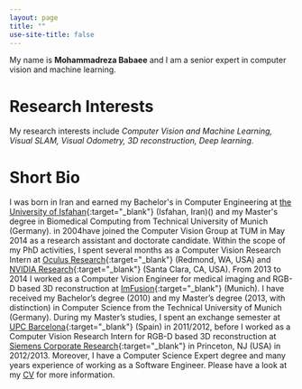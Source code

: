 ```yaml
---
layout: page
title: ""
use-site-title: false
---
```


My name is **Mohammadreza Babaee** and I am a senior expert in computer vision and machine learning.

# Research Interests
My research interests include *Computer Vision and Machine Learning, Visual SLAM, Visual Odometry, 3D reconstruction, Deep learning*. 

# Short Bio
I was born in Iran and earned my Bachelor's in Computer Engineering at [the University of Isfahan](https://www.ui.ac.ir/){:target="_blank"} (Isfahan, Iran)() and my Master's degree in Biomedical Computing from Technical University of Munich (Germany). in 2004have joined the Computer Vision Group at TUM in May 2014 as a research assistant and doctorate candidate. Within the scope of my PhD activities, I spent several months as a Computer Vision Research Intern at [Oculus Research](https://www.oculus.com/research/){:target="_blank"} (Redmond, WA, USA) and [NVIDIA Research](https://research.nvidia.com/){:target="_blank"} (Santa Clara, CA, USA). From 2013 to 2014 I worked as a Computer Vision Engineer for medical imaging and RGB-D based 3D reconstruction at [ImFusion](http://www.imfusion.de/){:target="_blank"} (Munich).
I have received my Bachelor’s degree (2010) and my Master’s degree (2013, with distinction) in Computer Science from the Technical University of Munich (Germany). During my Master’s studies, I spent an exchange semester at [UPC Barcelona](http://www.upc.edu/){:target="_blank"} (Spain) in 2011/2012, before I worked as a Computer Vision Research Intern for RGB-D based 3D reconstruction at [Siemens Corporate Research](http://www.usa.siemens.com/en/about_us/research/home.htm){:target="_blank"} in Princeton, NJ (USA) in 2012/2013. Moreover, I have a Computer Science Expert degree and many years experience of working as a Software Engineer. Please have a look at my [CV](http://www.rmaier.net/cv/) for more information.
